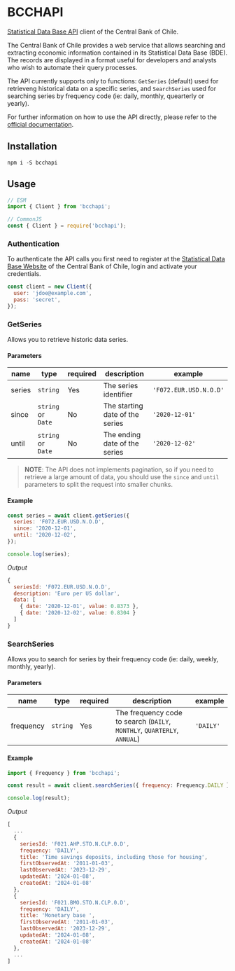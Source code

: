 # BCCHAPI

[Statistical Data Base API](https://si3.bcentral.cl/Siete/es/Siete/API) client of the Central Bank of Chile.

The Central Bank of Chile provides a web service that allows searching and extracting economic information contained in its Statistical Data Base (BDE). The records are displayed in a format useful for developers and analysts who wish to automate their query processes.

The API currently supports only to functions: `GetSeries` (default) used for retrieveng historical data on a specific series, and `SearchSeries` used for searching series by frequency code (ie: daily, monthly, quearterly or yearly).

For further information on how to use the API directly, please refer to the [official documentation](https://si3.bcentral.cl/estadisticas/Principal1/Web_Services/doc_en.htm).

## Installation

```
npm i -S bcchapi
```

## Usage

```javascript
// ESM
import { Client } from 'bcchapi';

// CommonJS
const { Client } = require('bcchapi');
```

### Authentication

To authenticate the API calls you first need to register at the [Statistical Data Base Website](https://si3.bcentral.cl/Siete/es/Siete/API) of the Central Bank of Chile, login and activate your credentials.

```js
const client = new Client({
  user: 'jdoe@example.com',
  pass: 'secret',
});
```

### GetSeries

Allows you to retrieve historic data series.

#### Parameters

| name   | type               | required | description                     | example                |
| ------ | ------------------ | -------- | ------------------------------- | ---------------------- |
| series | `string`           | Yes      | The series identifier           | `'F072.EUR.USD.N.O.D'` |
| since  | `string` or `Date` | No       | The starting date of the series | `'2020-12-01'`         |
| until  | `string` or `Date` | No       | The ending date of the series   | `'2020-12-02'`         |

> **NOTE**: The API does not implements pagination, so if you need to retrieve a large amount of data, you should use the `since` and `until` parameters to split the request into smaller chunks.

#### Example

```js
const series = await client.getSeries({
  series: 'F072.EUR.USD.N.O.D',
  since: '2020-12-01',
  until: '2020-12-02',
});

console.log(series);
```

_Output_

```js
{
  seriesId: 'F072.EUR.USD.N.O.D',
  description: 'Euro per US dollar',
  data: [
    { date: '2020-12-01', value: 0.8373 },
    { date: '2020-12-02', value: 0.8304 }
  ]
}
```

### SearchSeries

Allows you to search for series by their frequency code (ie: daily, weekly, monthly, yearly).

#### Parameters

| name      | type     | required | description                                                              | example   |
| --------- | -------- | -------- | ------------------------------------------------------------------------ | --------- |
| frequency | `string` | Yes      | The frequency code to search (`DAILY`, `MONTHLY`, `QUARTERLY`, `ANNUAL`) | `'DAILY'` |

#### Example

```js
import { Frequency } from 'bcchapi';

const result = await client.searchSeries({ frequency: Frequency.DAILY });

console.log(result);
```

_Output_

```js
[
  ...
  {
    seriesId: 'F021.AHP.STO.N.CLP.0.D',
    frequency: 'DAILY',
    title: 'Time savings deposits, including those for housing',
    firstObservedAt: '2011-01-03',
    lastObservedAt: '2023-12-29',
    updatedAt: '2024-01-08',
    createdAt: '2024-01-08'
  },
  {
    seriesId: 'F021.BMO.STO.N.CLP.0.D',
    frequency: 'DAILY',
    title: 'Monetary base ',
    firstObservedAt: '2011-01-03',
    lastObservedAt: '2023-12-29',
    updatedAt: '2024-01-08',
    createdAt: '2024-01-08'
  },
  ...
]
```
